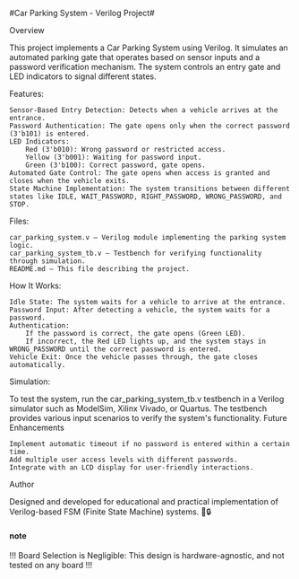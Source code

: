 


#Car Parking System - Verilog Project#


Overview

This project implements a Car Parking System using Verilog. It simulates an automated parking gate that operates based on sensor inputs and a password verification mechanism. The system controls an entry gate and LED indicators to signal different states.


Features:

    Sensor-Based Entry Detection: Detects when a vehicle arrives at the entrance.
    Password Authentication: The gate opens only when the correct password (3'b101) is entered.
    LED Indicators:
        Red (3'b010): Wrong password or restricted access.
        Yellow (3'b001): Waiting for password input.
        Green (3'b100): Correct password, gate opens.
    Automated Gate Control: The gate opens when access is granted and closes when the vehicle exits.
    State Machine Implementation: The system transitions between different states like IDLE, WAIT_PASSWORD, RIGHT_PASSWORD, WRONG_PASSWORD, and STOP.

Files:

    car_parking_system.v – Verilog module implementing the parking system logic.
    car_parking_system_tb.v – Testbench for verifying functionality through simulation.
    README.md – This file describing the project.

How It Works:

    Idle State: The system waits for a vehicle to arrive at the entrance.
    Password Input: After detecting a vehicle, the system waits for a password.
    Authentication:
        If the password is correct, the gate opens (Green LED).
        If incorrect, the Red LED lights up, and the system stays in WRONG_PASSWORD until the correct password is entered.
    Vehicle Exit: Once the vehicle passes through, the gate closes automatically.

Simulation:

To test the system, run the car_parking_system_tb.v testbench in a Verilog simulator such as ModelSim, Xilinx Vivado, or Quartus. The testbench provides various input scenarios to verify the system's functionality.
Future Enhancements

    Implement automatic timeout if no password is entered within a certain time.
    Add multiple user access levels with different passwords.
    Integrate with an LCD display for user-friendly interactions.

Author

Designed and developed for educational and practical implementation of Verilog-based FSM (Finite State Machine) systems. 🚗🔒

#### note ####

!!! Board Selection is Negligible: This design is hardware-agnostic, and not tested on any board !!!
